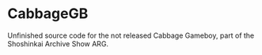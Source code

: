 # CabbageGB
Unfinished source code for the not released Cabbage Gameboy, part of the Shoshinkai Archive Show ARG.
